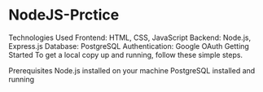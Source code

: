# NodeJS-Prctice
Technologies Used
Frontend: HTML, CSS, JavaScript
Backend: Node.js, Express.js
Database: PostgreSQL
Authentication: Google OAuth
Getting Started
To get a local copy up and running, follow these simple steps.

Prerequisites
Node.js installed on your machine
PostgreSQL installed and running

